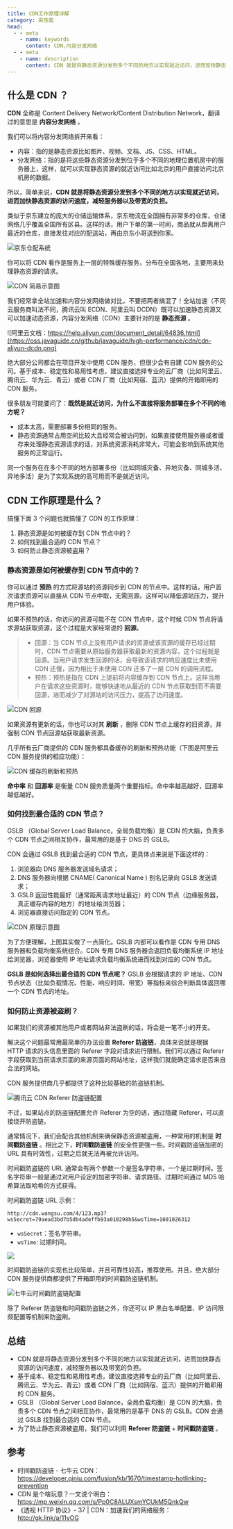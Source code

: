 ```yaml
---
title: CDN工作原理详解
category: 高性能
head:
  - - meta
    - name: keywords
      content: CDN,内容分发网络
  - - meta
    - name: description
      content: CDN 就是将静态资源分发到多个不同的地方以实现就近访问，进而加快静态资源的访问速度，减轻服务器以及带宽的负担。
---
```


## 什么是 CDN ？

**CDN** 全称是 Content Delivery Network/Content Distribution Network，翻译过的意思是 **内容分发网络** 。

我们可以将内容分发网络拆开来看：

- 内容：指的是静态资源比如图片、视频、文档、JS、CSS、HTML。
- 分发网络：指的是将这些静态资源分发到位于多个不同的地理位置机房中的服务器上，这样，就可以实现静态资源的就近访问比如北京的用户直接访问北京机房的数据。

所以，简单来说，**CDN 就是将静态资源分发到多个不同的地方以实现就近访问，进而加快静态资源的访问速度，减轻服务器以及带宽的负担。**

类似于京东建立的庞大的仓储运输体系，京东物流在全国拥有非常多的仓库，仓储网络几乎覆盖全国所有区县。这样的话，用户下单的第一时间，商品就从距离用户最近的仓库，直接发往对应的配送站，再由京东小哥送到你家。

![京东仓配系统](https://oss.javaguide.cn/github/javaguide/high-performance/cdn/jingdong-wuliu-cangpei.png)

你可以将 CDN 看作是服务上一层的特殊缓存服务，分布在全国各地，主要用来处理静态资源的请求。

![CDN 简易示意图](https://oss.javaguide.cn/github/javaguide/high-performance/cdn/cdn-101.png)

我们经常拿全站加速和内容分发网络做对比，不要把两者搞混了！全站加速（不同云服务商叫法不同，腾讯云叫 ECDN、阿里云叫 DCDN）既可以加速静态资源又可以加速动态资源，内容分发网络（CDN）主要针对的是 **静态资源** 。

![阿里云文档：https://help.aliyun.com/document_detail/64836.html](https://oss.javaguide.cn/github/javaguide/high-performance/cdn/cdn-aliyun-dcdn.png)

绝大部分公司都会在项目开发中使用 CDN 服务，但很少会有自建 CDN 服务的公司。基于成本、稳定性和易用性考虑，建议直接选择专业的云厂商（比如阿里云、腾讯云、华为云、青云）或者 CDN 厂商（比如网宿、蓝汛）提供的开箱即用的 CDN 服务。

很多朋友可能要问了：**既然是就近访问，为什么不直接将服务部署在多个不同的地方呢？**

- 成本太高，需要部署多份相同的服务。
- 静态资源通常占用空间比较大且经常会被访问到，如果直接使用服务器或者缓存来处理静态资源请求的话，对系统资源消耗非常大，可能会影响到系统其他服务的正常运行。

同一个服务在在多个不同的地方部署多份（比如同城灾备、异地灾备、同城多活、异地多活）是为了实现系统的高可用而不是就近访问。

## CDN 工作原理是什么？

搞懂下面 3 个问题也就搞懂了 CDN 的工作原理：

1. 静态资源是如何被缓存到 CDN 节点中的？
2. 如何找到最合适的 CDN 节点？
3. 如何防止静态资源被盗用？

### 静态资源是如何被缓存到 CDN 节点中的？

你可以通过 **预热** 的方式将源站的资源同步到 CDN 的节点中。这样的话，用户首次请求资源可以直接从 CDN 节点中取，无需回源。这样可以降低源站压力，提升用户体验。

如果不预热的话，你访问的资源可能不在 CDN 节点中，这个时候 CDN 节点将请求源站获取资源，这个过程是大家经常说的 **回源**。

> - 回源：当 CDN 节点上没有用户请求的资源或该资源的缓存已经过期时，CDN 节点需要从原始服务器获取最新的资源内容，这个过程就是回源。当用户请求发生回源的话，会导致该请求的响应速度比未使用 CDN 还慢，因为相比于未使用 CDN 还多了一层 CDN 的调用流程。
> - 预热：预热是指在 CDN 上提前将内容缓存到 CDN 节点上。这样当用户在请求这些资源时，能够快速地从最近的 CDN 节点获取到而不需要回源，进而减少了对源站的访问压力，提高了访问速度。

![CDN 回源](https://oss.javaguide.cn/github/javaguide/high-performance/cdn/cdn-back-to-source.png)

如果资源有更新的话，你也可以对其 **刷新** ，删除 CDN 节点上缓存的旧资源，并强制 CDN 节点回源站获取最新资源。

几乎所有云厂商提供的 CDN 服务都具备缓存的刷新和预热功能（下图是阿里云 CDN 服务提供的相应功能）：

![CDN 缓存的刷新和预热](https://oss.javaguide.cn/github/javaguide/high-performance/cdn/cdn-refresh-warm-up.png)

**命中率** 和 **回源率** 是衡量 CDN 服务质量两个重要指标。命中率越高越好，回源率越低越好。

### 如何找到最合适的 CDN 节点？

GSLB （Global Server Load Balance，全局负载均衡）是 CDN 的大脑，负责多个 CDN 节点之间相互协作，最常用的是基于 DNS 的 GSLB。

CDN 会通过 GSLB 找到最合适的 CDN 节点，更具体点来说是下面这样的：

1. 浏览器向 DNS 服务器发送域名请求；
2. DNS 服务器向根据 CNAME( Canonical Name ) 别名记录向 GSLB 发送请求；
3. GSLB 返回性能最好（通常距离请求地址最近）的 CDN 节点（边缘服务器，真正缓存内容的地方）的地址给浏览器；
4. 浏览器直接访问指定的 CDN 节点。

![CDN 原理示意图](https://oss.javaguide.cn/github/javaguide/high-performance/cdn/cdn-overview.png)

为了方便理解，上图其实做了一点简化。GSLB 内部可以看作是 CDN 专用 DNS 服务器和负载均衡系统组合。CDN 专用 DNS 服务器会返回负载均衡系统 IP 地址给浏览器，浏览器使用 IP 地址请求负载均衡系统进而找到对应的 CDN 节点。

**GSLB 是如何选择出最合适的 CDN 节点呢？** GSLB 会根据请求的 IP 地址、CDN 节点状态（比如负载情况、性能、响应时间、带宽）等指标来综合判断具体返回哪一个 CDN 节点的地址。

### 如何防止资源被盗刷？

如果我们的资源被其他用户或者网站非法盗刷的话，将会是一笔不小的开支。

解决这个问题最常用最简单的办法设置 **Referer 防盗链**，具体来说就是根据 HTTP 请求的头信息里面的 Referer 字段对请求进行限制。我们可以通过 Referer 字段获取到当前请求页面的来源页面的网站地址，这样我们就能确定请求是否来自合法的网站。

CDN 服务提供商几乎都提供了这种比较基础的防盗链机制。

![腾讯云 CDN Referer 防盗链配置](https://oss.javaguide.cn/github/javaguide/high-performance/cdn/cnd-tencent-cloud-anti-theft.png)

不过，如果站点的防盗链配置允许 Referer 为空的话，通过隐藏 Referer，可以直接绕开防盗链。

通常情况下，我们会配合其他机制来确保静态资源被盗用，一种常用的机制是 **时间戳防盗链** 。相比之下，**时间戳防盗链** 的安全性更强一些。时间戳防盗链加密的 URL 具有时效性，过期之后就无法再被允许访问。

时间戳防盗链的 URL 通常会有两个参数一个是签名字符串，一个是过期时间。签名字符串一般是通过对用户设定的加密字符串、请求路径、过期时间通过 MD5 哈希算法取哈希的方式获得。

时间戳防盗链 URL 示例：

```plain
http://cdn.wangsu.com/4/123.mp3? wsSecret=79aead3bd7b5db4adeffb93a010298b5&wsTime=1601026312
```

- `wsSecret`：签名字符串。
- `wsTime`: 过期时间。

![](https://oss.javaguide.cn/github/javaguide/high-performance/cdn/timestamp-anti-theft.png)

时间戳防盗链的实现也比较简单，并且可靠性较高，推荐使用。并且，绝大部分 CDN 服务提供商都提供了开箱即用的时间戳防盗链机制。

![七牛云时间戳防盗链配置](https://oss.javaguide.cn/github/javaguide/high-performance/cdn/qiniuyun-timestamp-anti-theft.png)

除了 Referer 防盗链和时间戳防盗链之外，你还可以 IP 黑白名单配置、IP 访问限频配置等机制来防盗刷。

## 总结

- CDN 就是将静态资源分发到多个不同的地方以实现就近访问，进而加快静态资源的访问速度，减轻服务器以及带宽的负担。
- 基于成本、稳定性和易用性考虑，建议直接选择专业的云厂商（比如阿里云、腾讯云、华为云、青云）或者 CDN 厂商（比如网宿、蓝汛）提供的开箱即用的 CDN 服务。
- GSLB （Global Server Load Balance，全局负载均衡）是 CDN 的大脑，负责多个 CDN 节点之间相互协作，最常用的是基于 DNS 的 GSLB。CDN 会通过 GSLB 找到最合适的 CDN 节点。
- 为了防止静态资源被盗用，我们可以利用 **Referer 防盗链** + **时间戳防盗链** 。

## 参考

- 时间戳防盗链 - 七牛云 CDN：<https://developer.qiniu.com/fusion/kb/1670/timestamp-hotlinking-prevention>
- CDN 是个啥玩意？一文说个明白：<https://mp.weixin.qq.com/s/Pp0C8ALUXsmYCUkM5QnkQw>
- 《透视 HTTP 协议》- 37 | CDN：加速我们的网络服务：<http://gk.link/a/11yOG>


